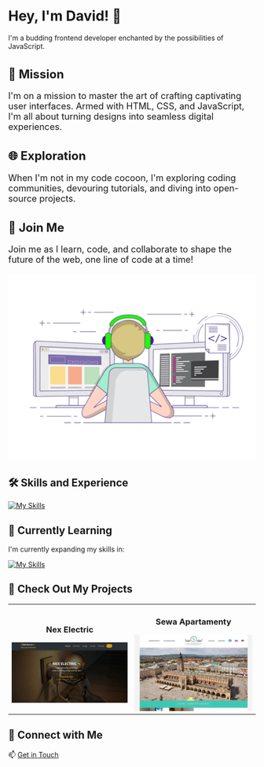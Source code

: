 # Hey, I'm David! 👋

I'm a budding frontend developer enchanted by the possibilities of JavaScript.

<h2 style="font-size: 24px;">🌟 Mission</h2>
<p style="font-size: 18px;">I'm on a mission to master the art of crafting captivating user interfaces. Armed with HTML, CSS, and JavaScript, I'm all about turning designs into seamless digital experiences.</p>

<h2 style="font-size: 24px;">🌐 Exploration</h2>
<p style="font-size: 18px;">When I'm not in my code cocoon, I'm exploring coding communities, devouring tutorials, and diving into open-source projects.</p>

<h2 style="font-size: 24px;">🚀 Join Me</h2>
<p style="font-size: 18px;">Join me as I learn, code, and collaborate to shape the future of the web, one line of code at a time!</p>


<div align='center'> 
<img src='https://github.com/Dawid-Zych/Dawid-Zych/blob/main/assets/code.gif' alt=''>
</div>

## 🛠️ Skills and Experience

[![My Skills](https://skillicons.dev/icons?i=html,css,sass,js,git,github,visualstudio,bootstrap)](https://skillicons.dev)

## 🌱 Currently Learning

I'm currently expanding my skills in:

[![My Skills](https://skillicons.dev/icons?i=react,nodejs,sequelize)](https://skillicons.dev)


## 🌄 Check Out My Projects

<table align="center">
  <tr>
    <td align="center">
      <h3>Nex Electric</h3>      
      <a href="https://nex-electric.netlify.app/">
        <img src="https://github.com/Dawid-Zych/Dawid-Zych/blob/main/assets/site.jpg" alt="Nex Electric Preview" width="250">
      </a>
    </td>
    <td align="center">
      <h3>Sewa Apartamenty</h3>      
      <a href="https://sewa-apartamenty.netlify.app/">
        <img src="https://github.com/Dawid-Zych/Dawid-Zych/blob/main/assets/site2.jpg" alt="Sewa Apartamenty Preview" width="250">
      </a>
    </td>
  </tr>
</table>

##  👀 Connect with Me

📫 [Get in Touch](mailto:dawid.zych23@gmail.com)


